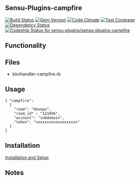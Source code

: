 ## Sensu-Plugins-campfire

[ ![Build Status](https://travis-ci.org/sensu-plugins/sensu-plugins-campfire.svg?branch=master)](https://travis-ci.org/sensu-plugins/sensu-plugins-campfire)
[![Gem Version](https://badge.fury.io/rb/sensu-plugins-campfire.svg)](http://badge.fury.io/rb/sensu-plugins-campfire)
[![Code Climate](https://codeclimate.com/github/sensu-plugins/sensu-plugins-campfire/badges/gpa.svg)](https://codeclimate.com/github/sensu-plugins/sensu-plugins-campfire)
[![Test Coverage](https://codeclimate.com/github/sensu-plugins/sensu-plugins-campfire/badges/coverage.svg)](https://codeclimate.com/github/sensu-plugins/sensu-plugins-campfire)
[![Dependency Status](https://gemnasium.com/sensu-plugins/sensu-plugins-campfire.svg)](https://gemnasium.com/sensu-plugins/sensu-plugins-campfire)
[![Codeship Status for sensu-plugins/sensu-plugins-campfire](https://codeship.com/projects/85bce530-ca50-0132-f20b-4a5d1f8b26a4/status?branch=master)](https://codeship.com/projects/75440)

## Functionality

## Files
 * bin/handler-campfire.rb

## Usage

```
{ "campfire":
  {
    "room": "devops",
    "room_id" : "123456",
    "account": "subdomain",
    "token": "xxxxxxxxxxxxxxxxxxx"
  }
}
```

## Installation

[Installation and Setup](http://sensu-plugins.io/docs/installation_instructions.html)

## Notes
